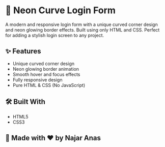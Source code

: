 # 🔐 Neon Curve Login Form

A modern and responsive login form with a unique curved corner design and neon glowing border effects. Built using only HTML and CSS. Perfect for adding a stylish login screen to any project.

## ✨ Features

- Unique curved corner design
- Neon glowing border animation
- Smooth hover and focus effects
- Fully responsive design
- Pure HTML & CSS (No JavaScript)

## 🛠️ Built With

- HTML5
- CSS3

## 🚀 Made with ❤️ by Najar Anas
